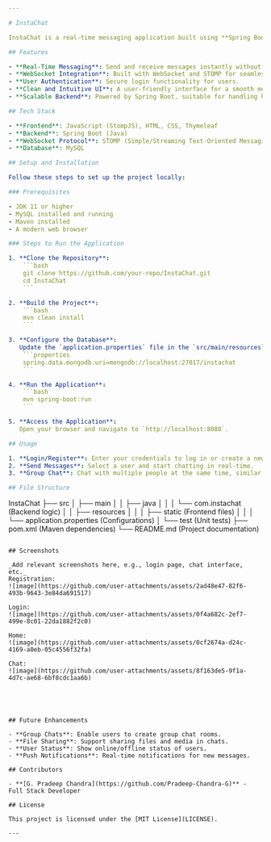 ```yaml
---

# InstaChat

InstaChat is a real-time messaging application built using **Spring Boot** and **StompJS**. It allows users to exchange messages instantly, leveraging WebSocket technology for efficient and reliable communication.

## Features

- **Real-Time Messaging**: Send and receive messages instantly without refreshing the page.
- **WebSocket Integration**: Built with WebSocket and STOMP for seamless communication.
- **User Authentication**: Secure login functionality for users.
- **Clean and Intuitive UI**: A user-friendly interface for a smooth messaging experience.
- **Scalable Backend**: Powered by Spring Boot, suitable for handling high volumes of traffic.

## Tech Stack

- **Frontend**: JavaScript (StompJS), HTML, CSS, Thymeleaf
- **Backend**: Spring Boot (Java)
- **WebSocket Protocol**: STOMP (Simple/Streaming Text-Oriented Messaging Protocol)
- **Database**: MySQL 

## Setup and Installation

Follow these steps to set up the project locally:

### Prerequisites

- JDK 11 or higher
- MySQL installed and running
- Maven installed
- A modern web browser

### Steps to Run the Application

1. **Clone the Repository**:
    ```bash
    git clone https://github.com/your-repo/InstaChat.git
    cd InstaChat
    ```

2. **Build the Project**:
    ```bash
    mvn clean install
    ```

3. **Configure the Database**:
   Update the `application.properties` file in the `src/main/resources` directory with your MongoDB connection details:
    ```properties
    spring.data.mongodb.uri=mongodb://localhost:27017/instachat
    ```

4. **Run the Application**:
    ```bash
    mvn spring-boot:run
    ```

5. **Access the Application**:
   Open your browser and navigate to `http://localhost:8080`.

## Usage

1. **Login/Register**: Enter your credentials to log in or create a new account.
2. **Send Messages**: Select a user and start chatting in real-time.
3. **Group Chat**: Chat with multiple people at the same time, similar to Twitch.

## File Structure

```
InstaChat
├── src
│   ├── main
│   │   ├── java
│   │   │   └── com.instachat (Backend logic)
│   │   ├── resources
│   │   │   ├── static (Frontend files)
│   │   │   └── application.properties (Configurations)
│   └── test (Unit tests)
├── pom.xml (Maven dependencies)
└── README.md (Project documentation)
```

## Screenshots

_Add relevant screenshots here, e.g., login page, chat interface, etc._
Registration:
![image](https://github.com/user-attachments/assets/2ad48e47-82f6-493b-9643-3e84da691517)

Login:
![image](https://github.com/user-attachments/assets/0f4a682c-2ef7-499e-8c01-22da1882f2c0)

Home:
![image](https://github.com/user-attachments/assets/0cf2674a-d24c-4169-a0eb-05c4556f32fa)

Chat:
![image](https://github.com/user-attachments/assets/8f163de5-9f1a-4d7c-ae68-6bf8cdc1aa6b)





## Future Enhancements

- **Group Chats**: Enable users to create group chat rooms.
- **File Sharing**: Support sharing files and media in chats.
- **User Status**: Show online/offline status of users.
- **Push Notifications**: Real-time notifications for new messages.

## Contributors

- **[G. Pradeep Chandra](https://github.com/Pradeep-Chandra-G)** - Full Stack Developer

## License

This project is licensed under the [MIT License](LICENSE).

---
```

